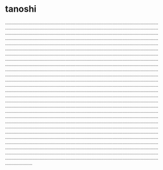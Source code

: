 # tanoshi

..........................................................................................................................................................................................................................................................................................................................................................................................................................................................................................................................................................................................................................................................................................................................................................................................................................................................................................................................................................................................................................................................................................................................................................................................................................................................................................................................................................................................................................................................................................................................................................................................................................................................................................................................................................................................................................................................................................................................................................................................................................................................................................................................................................................................................................................................................................................................................................................................................................................................................................................................................................................................................................................................................................................................................................................................................................................................................................................................................................................................................................................................................................................................................................................................................................................................................................................................................................................................................................................................................................................